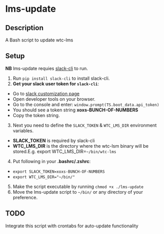 # lms-update

## Description
A Bash script to update wtc-lms

## Setup
**NB** lms-update requies [slack-cli](https://github.com/regisb/slack-cli) to run.

1. Run `pip install slack-cli` to install slack-cli.
2. **Get your slack user token for `slack-cli`**:
  * Go to [slack customization page](https://my.slack.com/customize)
  * Open developer tools on your browser.
  * Go to the console and enter: `window.prompt(TS.boot_data.api_token)`
  * You should see a token string **xoxs-BUNCH-OF-NUMBERS**
  * Copy the token string.
3. Next you need to define the `SLACK_TOKEN` & `WTC_LMS_DIR` environment variables.
  * **SLACK_TOKEN** is required by slack-cli
  * **WTC_LMS_DIR** is the directory where the wtc-lsm binary will be stored.E.g. export WTC_LMS_DIR=`~/bin/wtc-lms`
4. Put following in your **.bashrc/.zshrc**:
  * `export SLACK_TOKEN=xoxs-BUNCH-OF-NUMBERS`
  * `export WTC_LMS_DIR="~/bin/"`
5. Make the script executable by running `chmod +x ./lms-update`
6. Move the lms-update script to `~/bin/` or any directory of your preference. 

## TODO
Integrate this script with crontabs for auto-update functionality

